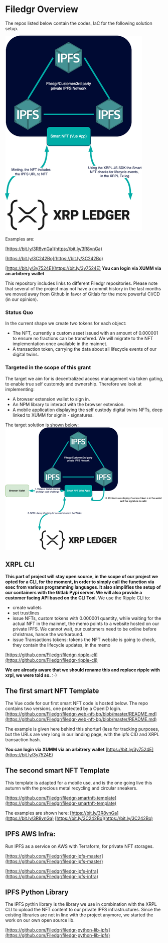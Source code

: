 # Filedgr Overview

The repos listed below contain the codes, IaC for the following solution setup.

![Infra Image](https://github.com/Filedgr/filedgr-overview/blob/main/SmartNFTDiamgram.drawio.png)

Examples are:

[https://bit.ly/3R8vnGa](https://bit.ly/3R8vnGa)

[https://bit.ly/3C242Bo](https://bit.ly/3C242Bo)

[https://bit.ly/3y7524E](https://bit.ly/3y7524E) __You can login via XUMM via an arbitrery wallet__

This repository includes links to different Filedgr repositories. Please note that several of the project may not have a commit history in the last months we moved away from Github in favor of Gitlab for the more powerful CI/CD (in our opinion).

### Status Quo
In the current shape we create two tokens for each object:
- The NFT, currently a custom asset issued with an amount of 0.000001 to ensure no fractions can be transfered. We will migrate to the NFT implementation once available in the mainnet. 
- A transaction token, carrying the data about all lifecycle events of our digital twins.

### Targeted in the scope of this grant
The target we aim for is decentralized access management via token gating, to enable true self customdy and ownership. Therefore we look at implementing:
- A browser extension wallet to sign in.
- An NPM library to interact with the browser extension.
- A mobile application displaying the self custody digital twins NFTs, deep linked to XUMM for signin - signatures.

The target solution is shown below:
![Infra Image](https://github.com/Filedgr/filedgr-overview/blob/main/SmartNFTDiamgram2.drawio.png)

## XRPL CLI
__This part of project will stay open source, in the scope of our project we opted for a CLI, for the moment, in order to simply call the function via exec from various programming languages. It also simplifies the setup of our containers with the Gitlab Pypi server. We will also provide a customer facing API based on the CLI Tool.__
We use the Ripple CLI to:
- create wallets
- set trustlines
- issue NFTs, custom tokens with 0.000001 quantity, while waiting for the actual NFT in the mainnet, the memo points to a website hosted on our private IPFS. We cannot wait, our customers need to be online before christmas, hance the workaround.
- issue Transactions tokens: tokens the NFT website is going to check, they contain the lifecycle updates, in the memo

[https://github.com/Filedgr/filedgr-ripple-cli](https://github.com/Filedgr/filedgr-ripple-cli)

__We are already aware that we should rename this and replace ripple with xrpl, we were told so.__ :-)

## The first smart NFT Template

The Vue code for our first smart NFT code is hosted below. The repo contains two versions, one protected by a OpenID login.
[https://github.com/Filedgr/filedgr-web-nft-bp/blob/master/README.md](https://github.com/Filedgr/filedgr-web-nft-bp/blob/master/README.md)

The example is given here behind this shorturl (less for tracking purposes, but the URLs are very long in our landing page, with the ipfs CID and XRPL transaction hash.

__You can login via XUMM via an arbitrery wallet__
[https://bit.ly/3y7524E](https://bit.ly/3y7524E)

## The second smart NFT Template

This template is adapted for a mobile use, and is the one going live this autumn with the precious metal recycling and circular sneakers.

[https://github.com/Filedgr/filedgr-smartnft-template](https://github.com/Filedgr/filedgr-smartnft-template)

The examples are shown here:
[https://bit.ly/3R8vnGa](https://bit.ly/3R8vnGa)
[https://bit.ly/3C242Bo](https://bit.ly/3C242Bo)

## IPFS AWS Infra:
Run IPFS as a service on AWS with Terraform, for private NFT storages.

[https://github.com/Filedgr/filedgr-ipfs-master](https://github.com/Filedgr/filedgr-ipfs-master)

[https://github.com/Filedgr/filedgr-ipfs-infra](https://github.com/Filedgr/filedgr-ipfs-infra)

## IPFS Python Library

The IPFS pythin library is the library we use in combination with the XRPL CLI to upload the NFT content to our private IPFS infrastructures. Since the existing libraries are not in line with the project anymore, we started the work on our own open source lib.

[https://github.com/Filedgr/filedgr-python-lib-ipfs](https://github.com/Filedgr/filedgr-python-lib-ipfs)





